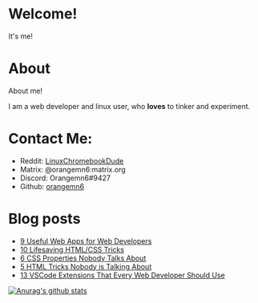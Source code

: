 # Welcome!

It's me!

# About

About me!

I am a web developer and linux user, who **loves** to tinker and experiment.


# Contact Me:

- Reddit: [LinuxChromebookDude](https://reddit.com/u/LinuxChromebookDude)
- Matrix: @orangemn6:matrix.org
- Discord: Orangemn6#9427
- Github: [orangemn6](https://github.com/orangemn6)

# Blog posts
<!-- BLOG-POST-LIST:START -->
- [9 Useful Web Apps for Web Developers](https://blog.orangemn6.xyz/9-useful-web-apps-for-web-developers)
- [10 Lifesaving HTML/CSS Tricks](https://blog.orangemn6.xyz/10-lifesaving-htmlcss-tricks)
- [6 CSS Properties Nobody Talks About](https://blog.orangemn6.xyz/6-css-properties-nobody-talks-about)
- [5 HTML Tricks Nobody is Talking About](https://blog.orangemn6.xyz/5-html-tricks-nobody-is-talking-about)
- [13 VSCode Extensions That Every Web Developer Should Use](https://blog.orangemn6.xyz/13-vscode-extensions-that-every-web-developer-should-use)
<!-- BLOG-POST-LIST:END -->

[![Anurag's github stats](https://github-readme-stats.vercel.app/api?username=orangemn6)](https://github.com/anuraghazra/github-readme-stats)
